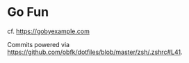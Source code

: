 # Go Fun

cf. https://gobyexample.com

Commits powered via https://github.com/obfk/dotfiles/blob/master/zsh/.zshrc#L41.

